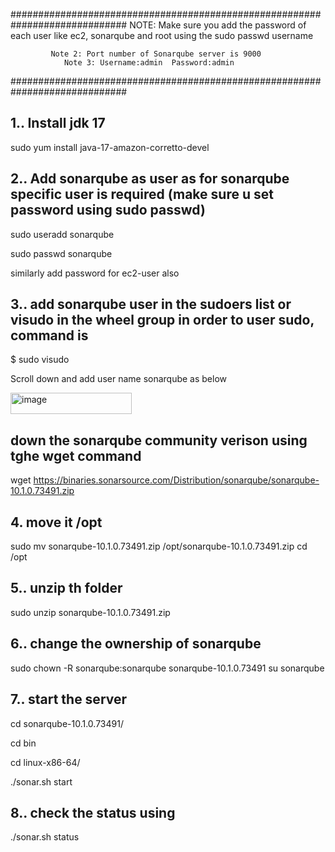 #############################################################################
NOTE: Make sure you add the password of each user like ec2, sonarqube and root
                    using the sudo passwd username

             Note 2: Port number of Sonarqube server is 9000
                Note 3: Username:admin  Password:admin
#############################################################################

## 1.. Install jdk 17

sudo yum install java-17-amazon-corretto-devel

##  2.. Add sonarqube as user as for sonarqube specific user is required (make sure u set password using sudo passwd)
sudo useradd sonarqube

sudo passwd sonarqube

similarly add password for ec2-user also

##  3.. add sonarqube user in the sudoers list or visudo in the wheel group in order to user sudo, command is
$ sudo visudo

Scroll down and add user name sonarqube as below

<img width="194" height="34" alt="image" src="https://github.com/user-attachments/assets/e3914e75-2fc3-4665-9f80-0349712ca86b" />

## down the sonarqube community verison using tghe wget command

wget https://binaries.sonarsource.com/Distribution/sonarqube/sonarqube-10.1.0.73491.zip

## 4. move it /opt

sudo mv sonarqube-10.1.0.73491.zip /opt/sonarqube-10.1.0.73491.zip
cd /opt

##  5.. unzip th folder
sudo unzip sonarqube-10.1.0.73491.zip 

## 6.. change the ownership of sonarqube 
sudo chown -R sonarqube:sonarqube sonarqube-10.1.0.73491
su sonarqube

## 7.. start the server 
cd sonarqube-10.1.0.73491/

cd bin

cd linux-x86-64/

./sonar.sh start

## 8.. check the status using 
./sonar.sh status
